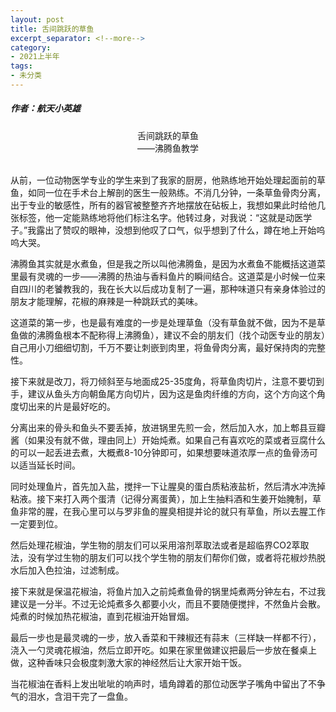 ```yaml
---
layout: post
title: 舌间跳跃的草鱼
excerpt_separator: <!--more-->
category: 
- 2021上半年
tags:
- 未分类
---
```


##### 作者：航天小英雄

<center>舌间跳跃的草鱼<br>
——沸腾鱼教学</center>

<br>从前，一位动物医学专业的学生来到了我家的厨房，他熟练地开始处理起面前的草鱼，如同一位在手术台上解剖的医生一般熟练。不消几分钟，一条草鱼骨肉分离，出于专业的敏感性，所有的器官被整整齐齐地摆放在砧板上，我想如果此时给他几张标签，他一定能熟练地将他们标注名字。他转过身，对我说：“这就是动医学子。”我露出了赞叹的眼神，没想到他叹了口气，似乎想到了什么，蹲在地上开始呜呜大哭。

沸腾鱼其实就是水煮鱼，但是我之所以叫他沸腾鱼，是因为水煮鱼不能概括这道菜里最有灵魂的一步——沸腾的热油与香料鱼片的瞬间结合。这道菜是小时候一位来自四川的老饕教我的，我在长大以后成功复制了一遍，那种味道只有亲身体验过的朋友才能理解，花椒的麻辣是一种跳跃式的美味。

这道菜的第一步，也是最有难度的一步是处理草鱼（没有草鱼就不做，因为不是草鱼做的沸腾鱼根本不配称得上沸腾鱼），建议不会的朋友们（找个动医专业的朋友）自己用小刀细细切割，千万不要让刺嵌到肉里，将鱼骨肉分离，最好保持肉的完整性。

接下来就是改刀，将刀倾斜至与地面成25-35度角，将草鱼肉切片，注意不要切到手，建议从鱼头方向朝鱼尾方向切片，因为这是鱼肉纤维的方向，这个方向这个角度切出来的片是最好吃的。

分离出来的骨头和鱼头不要丢掉，放进锅里先煎一会，然后加入水，加上郫县豆瓣酱（如果没有就不做，理由同上）开始炖煮。如果自己有喜欢吃的菜或者豆腐什么的可以一起丢进去煮，大概煮8-10分钟即可，如果想要味道浓厚一点的鱼骨汤可以适当延长时间。

同时处理鱼片，首先加入盐，搅拌一下让腥臭的蛋白质粘液盐析，然后清水冲洗掉粘液。接下来打入两个蛋清（记得分离蛋黄），加上生抽料酒和生姜开始腌制，草鱼非常的腥，在我心里可以与罗非鱼的腥臭相提并论的就只有草鱼，所以去腥工作一定要到位。

然后处理花椒油，学生物的朋友们可以采用溶剂萃取法或者是超临界CO2萃取法，没有学过生物的朋友们可以找个学生物的朋友们帮你们做，或者将花椒炒热脱水后加入色拉油，过滤制成。

接下来就是保温花椒油，将鱼片加入之前炖煮鱼骨的锅里炖煮两分钟左右，不过我建议是一分半。不过无论炖煮多久都要小火，而且不要随便搅拌，不然鱼片会散。炖煮的时候加热花椒油，直到花椒油开始冒烟。

最后一步也是最灵魂的一步，放入香菜和干辣椒还有蒜末（三样缺一样都不行），浇入一勺灵魂花椒油，然后立即开吃。如果在家里做建议把最后一步放在餐桌上做，这种香味只会极度刺激大家的神经然后让大家开始干饭。

当花椒油在香料上发出呲呲的响声时，墙角蹲着的那位动医学子嘴角中留出了不争气的泪水，含泪干完了一盘鱼。
